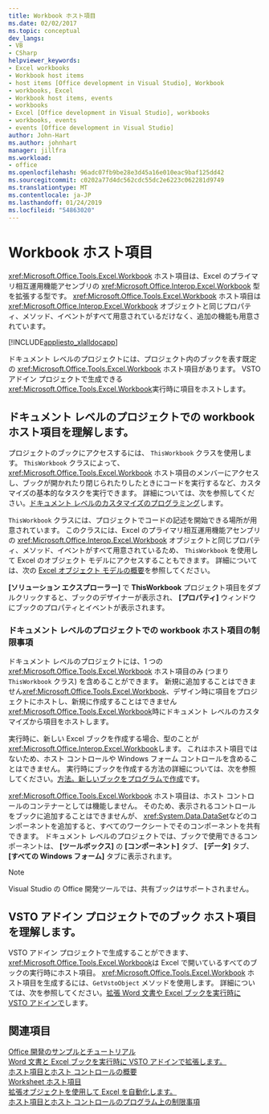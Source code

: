 ```yaml
---
title: Workbook ホスト項目
ms.date: 02/02/2017
ms.topic: conceptual
dev_langs:
- VB
- CSharp
helpviewer_keywords:
- Excel workbooks
- Workbook host items
- host items [Office development in Visual Studio], Workbook
- workbooks, Excel
- Workbook host items, events
- workbooks
- Excel [Office development in Visual Studio], workbooks
- workbooks, events
- events [Office development in Visual Studio]
author: John-Hart
ms.author: johnhart
manager: jillfra
ms.workload:
- office
ms.openlocfilehash: 96adc07fb9be28e3d45a16e010eac9baf125dd42
ms.sourcegitcommit: c0202a77d4dc562cdc55dc2e6223c062281d9749
ms.translationtype: MT
ms.contentlocale: ja-JP
ms.lasthandoff: 01/24/2019
ms.locfileid: "54863020"
---
```

# <a name="workbook-host-item"></a>Workbook ホスト項目
  <xref:Microsoft.Office.Tools.Excel.Workbook> ホスト項目は、Excel のプライマリ相互運用機能アセンブリの <xref:Microsoft.Office.Interop.Excel.Workbook> 型を拡張する型です。 <xref:Microsoft.Office.Tools.Excel.Workbook> ホスト項目は <xref:Microsoft.Office.Interop.Excel.Workbook> オブジェクトと同じプロパティ、メソッド、イベントがすべて用意されているだけなく、追加の機能も用意されています。  
  
 [!INCLUDE[appliesto_xlalldocapp](../vsto/includes/appliesto-xlalldocapp-md.md)]  
  
 ドキュメント レベルのプロジェクトには、プロジェクト内のブックを表す既定の <xref:Microsoft.Office.Tools.Excel.Workbook> ホスト項目があります。 VSTO アドイン プロジェクトで生成できる<xref:Microsoft.Office.Tools.Excel.Workbook>実行時に項目をホストします。  
  
## <a name="understand-the-workbook-host-item-in-document-level-projects"></a>ドキュメント レベルのプロジェクトでの workbook ホスト項目を理解します。  
 プロジェクトのブックにアクセスするには、 `ThisWorkbook` クラスを使用します。 `ThisWorkbook` クラスによって、 <xref:Microsoft.Office.Tools.Excel.Workbook> ホスト項目のメンバーにアクセスし、ブックが開かれたり閉じられたりしたときにコードを実行するなど、カスタマイズの基本的なタスクを実行できます。 詳細については、次を参照してください。[ドキュメント レベルのカスタマイズのプログラミング](../vsto/programming-document-level-customizations.md)します。  
  
 `ThisWorkbook` クラスには、プロジェクトでコードの記述を開始できる場所が用意されています。 このクラスには、Excel のプライマリ相互運用機能アセンブリの <xref:Microsoft.Office.Interop.Excel.Workbook> オブジェクトと同じプロパティ、メソッド、イベントがすべて用意されているため、 `ThisWorkbook` を使用して Excel のオブジェクト モデルにアクセスすることもできます。 詳細については、次の [Excel オブジェクト モデルの概要](../vsto/excel-object-model-overview.md)を参照してください。  
  
 **[ソリューション エクスプローラー]** で **ThisWorkbook** プロジェクト項目をダブルクリックすると、ブックのデザイナーが表示され、 **[プロパティ]** ウィンドウにブックのプロパティとイベントが表示されます。  
  
### <a name="limitations-of-the-workbook-host-item-in-document-level-projects"></a>ドキュメント レベルのプロジェクトでの workbook ホスト項目の制限事項  
 ドキュメント レベルのプロジェクトには、1 つの <xref:Microsoft.Office.Tools.Excel.Workbook> ホスト項目のみ (つまり `ThisWorkbook` クラス) を含めることができます。 新規に追加することはできません<xref:Microsoft.Office.Tools.Excel.Workbook>、デザイン時に項目をプロジェクトにホストし、新規に作成することはできません<xref:Microsoft.Office.Tools.Excel.Workbook>時にドキュメント レベルのカスタマイズから項目をホストします。  
  
 実行時に、新しい Excel ブックを作成する場合、型のことが<xref:Microsoft.Office.Interop.Excel.Workbook>します。 これはホスト項目ではないため、ホスト コントロールや Windows フォーム コントロールを含めることはできません。 実行時にブックを作成する方法の詳細については、次を参照してください。[方法。新しいブックをプログラムで作成](../vsto/how-to-programmatically-create-new-workbooks.md)です。  
  
 <xref:Microsoft.Office.Tools.Excel.Workbook> ホスト項目は、ホスト コントロールのコンテナーとしては機能しません。 そのため、表示されるコントロールをブックに追加することはできませんが、 <xref:System.Data.DataSet>などのコンポーネントを追加すると、すべてのワークシートでそのコンポーネントを共有できます。 ドキュメント レベルのプロジェクトでは、ブックで使用できるコンポーネントは、 **[ツールボックス]** の **[コンポーネント]** タブ、 **[データ]** タブ、 **[すべての Windows フォーム]** タブに表示されます。  
  
> [!NOTE]  
>  Visual Studio の Office 開発ツールでは、共有ブックはサポートされません。  
  
## <a name="understand-workbook-host-items-in-vsto-add-in-projects"></a>VSTO アドイン プロジェクトでのブック ホスト項目を理解します。  
 VSTO アドイン プロジェクトで生成することができます、<xref:Microsoft.Office.Tools.Excel.Workbook>は Excel で開いているすべてのブックの実行時にホスト項目。 <xref:Microsoft.Office.Tools.Excel.Workbook> ホスト項目を生成するには、`GetVstoObject` メソッドを使用します。 詳細については、次を参照してください。[拡張 Word 文書や Excel ブックを実行時に VSTO アドインで](../vsto/extending-word-documents-and-excel-workbooks-in-vsto-add-ins-at-run-time.md)します。  
  
## <a name="see-also"></a>関連項目  
 [Office 開発のサンプルとチュートリアル](../vsto/office-development-samples-and-walkthroughs.md)   
 [Word 文書と Excel ブックを実行時に VSTO アドインで拡張します。](../vsto/extending-word-documents-and-excel-workbooks-in-vsto-add-ins-at-run-time.md)   
 [ホスト項目とホスト コントロールの概要](../vsto/host-items-and-host-controls-overview.md)   
 [Worksheet ホスト項目](../vsto/worksheet-host-item.md)   
 [拡張オブジェクトを使用して Excel を自動化します。](../vsto/automating-excel-by-using-extended-objects.md)   
 [ホスト項目とホスト コントロールのプログラム上の制限事項](../vsto/programmatic-limitations-of-host-items-and-host-controls.md)  
